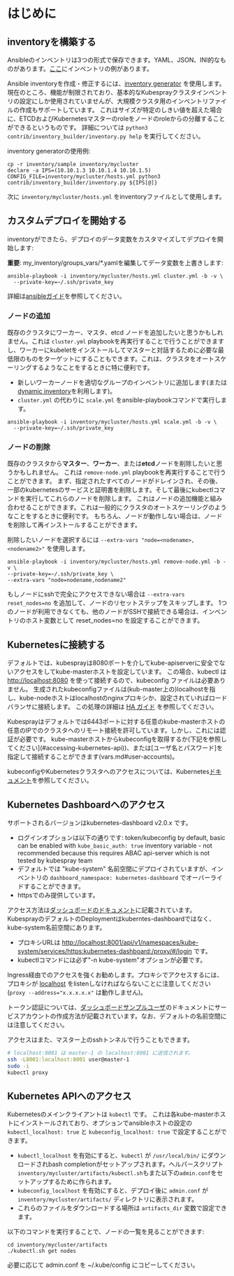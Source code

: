 # はじめに

## inventoryを構築する

Ansibleのインベントリは3つの形式で保存できます。YAML、JSON、INI的なものがあります。[ここ]((https://github.com/kubernetes-sigs/kubespray/blob/master/inventory/sample/inventory.ini))にインベントリの例があります。

Ansible inventoryを作成・修正するには、[inventory generator](https://github.com/kubernetes-sigs/kubespray/blob/master/contrib/inventory_builder/inventory.py) を使用します。
現在のところ、機能が制限されており、基本的なKubesprayクラスタインベントリの設定にしか使用されていませんが、大規模クラスタ用のインベントリファイルの作成もサポートしています。
これはサイズが特定のしきい値を超えた場合に、ETCDおよびKubernetesマスターのroleをノードのroleからの分離することができるというものです。
詳細については `python3 contrib/inventory_builder/inventory.py help` を実行してください。

inventory generatorの使用例:

```ShellSession
cp -r inventory/sample inventory/mycluster
declare -a IPS=(10.10.1.3 10.10.1.4 10.10.1.5)
CONFIG_FILE=inventory/mycluster/hosts.yml python3 contrib/inventory_builder/inventory.py ${IPS[@]}
```

次に `inventory/mycluster/hosts.yml` をinventoryファイルとして使用します。

## カスタムデプロイを開始する

inventoryができたら、デプロイのデータ変数をカスタマイズしてデプロイを開始します:

**重要**: my\_inventory/groups\_vars/\*.yamlを編集してデータ変数を上書きします:

```ShellSession
ansible-playbook -i inventory/mycluster/hosts.yml cluster.yml -b -v \
  --private-key=~/.ssh/private_key
```

詳細は[ansibleガイド](docs/ansible.md)を参照してください。

### ノードの追加

既存のクラスタにワーカー、マスタ、etcd ノードを追加したいと思うかもしれません。これは `cluster.yml` playbookを再実行することで行うことができますし、ワーカーにkubeletをインストールしてマスターと対話するために必要な最低限のものをターゲットにすることもできます。これは、クラスタをオートスケーリングするようなことをするときに特に便利です。

- 新しいワーカーノードを適切なグループのインベントリに追加します(または[dynamic inventory](https://docs.ansible.com/ansible/intro_dynamic_inventory.html)を利用します)。
- `cluster.yml` の代わりに `scale.yml` をansible-playbookコマンドで実行します。

```ShellSession
ansible-playbook -i inventory/mycluster/hosts.yml scale.yml -b -v \
  --private-key=~/.ssh/private_key
```

### ノードの削除

既存のクラスタから**マスター**、**ワーカー**、または**etcd**ノードを削除したいと思うかもしれません。
これは `remove-node.yml` playbookを再実行することで行うことができます。
まず、指定されたすべてのノードがドレインされ、その後、一部のkubernetesのサービスと証明書を削除します。そして最後にkubectlコマンドを実行してこれらのノードを削除します。
これはノードの追加機能と組み合わせることができます。これは一般的にクラスタのオートスケーリングのようなことをするときに便利です。
もちろん、ノードが動作しない場合は、ノードを削除して再インストールすることができます。

削除したいノードを選択するには `--extra-vars "node=<nodename>,<nodename2>"` を使用します。

```ShellSession
ansible-playbook -i inventory/mycluster/hosts.yml remove-node.yml -b -v \
--private-key=~/.ssh/private_key \
--extra-vars "node=nodename,nodename2"
```

もしノードにsshで完全にアクセスできない場合は `--extra-vars reset_nodes=no` を追加して、ノードのリセットステップをスキップします。
1つのノードが利用できなくても、他のノードがSSHで接続できる場合は、インベントリのホスト変数として reset_nodes=no を設定することができます。

## Kubernetesに接続する

デフォルトでは、kubesprayは8080ポートを介してkube-apiserverに安全でないアクセスをしてkube-masterホストを設定しています。
この場合、kubectl は <http://localhost:8080> を使って接続するので、kubeconfig ファイルは必要ありません。
生成されたkubeconfigファイルは(kub-master上の)localhostを指し、kube-nodeホストはlocalhostのnginxプロキシか、設定されていればロードバランサに接続します。
この処理の詳細は [HA ガイド](docs/ha-mode.md) を参照してください。

Kubesprayはデフォルトでは6443ポートに対する任意のkube-masterホストの任意のIPでのクラスタへのリモート接続を許可しています。しかし、これには認証が必要です。
kube-masterホストからkubeconfigを取得するか(下記を参照してください](#accessing-kubernetes-api))、または[ユーザ名とパスワード]を指定して接続することができます(vars.md#user-accounts)。

kubeconfigやKubernetesクラスタへのアクセスについては、Kubernetes[ドキュメント](https://kubernetes.io/docs/tasks/access-application-cluster/configure-access-multiple-clusters/)を参照してください。

## Kubernetes Dashboardへのアクセス

サポートされるバージョンはkubernetes-dashboard v2.0.x です。

- ログインオプションは以下の通りです: token/kubeconfig by default, basic can be enabled with `kube_basic_auth: true` inventory variable - not recommended because this requires ABAC api-server which is not tested by kubespray team
- デフォルトでは "kube-system" 名前空間にデプロイされていますが、インベントリの `dashboard_namespace: kubernetes-dashboard` でオーバーライドすることができます。
- httpsでのみ提供しています。

アクセス方法は[ダッシュボードのドキュメント](https://github.com/kubernetes/dashboard/tree/master/docs/user/accessing-dashboard)に記載されています。
KubesprayのデフォルトのDeploymentはkuberntes-dashboardではなく、kube-system名前空間にあります。

- プロキシURLは <http://localhost:8001/api/v1/namespaces/kube-system/services/https:kubernetes-dashboard:/proxy/#/login> です。
- kubectlコマンドには必ず"-n kube-system"オプションが必要です。

Ingress経由でのアクセスを強くお勧めします。プロキシでアクセスするには、プロキシが [localhost](https://github.com/kubernetes/dashboard/issues/692#issuecomment-220492484) をlistenしなければならないことに注意してください (`proxy --address="x.x.x.x.x"` は動作しません)。

トークン認証については、[ダッシュボードサンプルユーザ](https://github.com/kubernetes/dashboard/blob/master/docs/user/access-control/creating-sample-user.md)のドキュメントにサービスアカウントの作成方法が記載されています。なお、デフォルトの名前空間には注意してください。

アクセスはまた、マスター上のsshトンネルで行うこともできます。

```bash
# localhost:8081 は master-1 の localhost:8081 に送信されます。
ssh -L8001:localhost:8001 user@master-1
sudo -i
kubectl proxy
```

## Kubernetes APIへのアクセス

Kubernetesのメインクライアントは `kubectl` です。
これは各kube-masterホストにインストールされており、オプションでansibleホストの設定の `kubectl_localhost: true` と `kubeconfig_localhost: true` で設定することができます。

- `kubectl_localhost` を有効にすると、`kubectl` が `/usr/local/bin/` にダウンロードされbash completionがセットアップされます。ヘルパースクリプト`inventory/mycluster/artifacts/kubectl.sh`もまた以下の`admin.conf`をセットアップするために作られます。
- `kubeconfig_localhost` を有効にすると、デプロイ後に `admin.conf` が `inventory/mycluster/artifacts/` ディレクトリに表示されます。
- これらのファイルをダウンロードする場所は `artifacts_dir` 変数で設定できます。

以下のコマンドを実行することで、ノードの一覧を見ることができます:

```ShellSession
cd inventory/mycluster/artifacts
./kubectl.sh get nodes
```

必要に応じて admin.conf を ~/.kube/config にコピーしてください。
